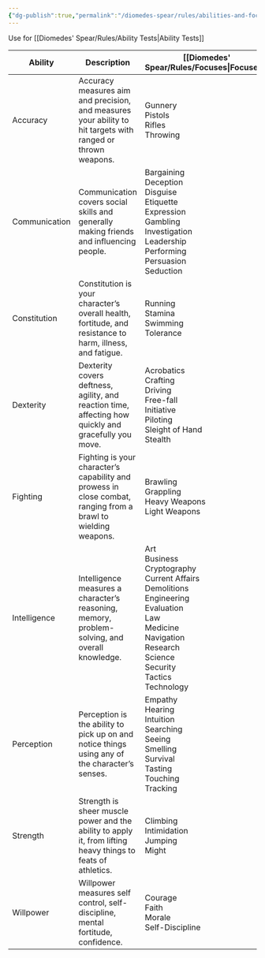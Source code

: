 ```yaml
---
{"dg-publish":true,"permalink":"/diomedes-spear/rules/abilities-and-focuses/","created":"2024-12-25T20:32:59.815+10:00","updated":"2025-07-01T15:58:05.737+10:00"}
---
```


Use for [[Diomedes' Spear/Rules/Ability Tests\|Ability Tests]]

| Ability       | Description                                                                                                    | [[Diomedes' Spear/Rules/Focuses\|Focuses]]                                                                                                                                                                                 |
| ------------- | -------------------------------------------------------------------------------------------------------------- | ------------------------------------------------------------------------------------------------------------------------------------------------------------------------------------------- |
| Accuracy      | Accuracy measures aim and precision, and measures your ability to hit targets with ranged or thrown weapons.   | Gunnery<br>Pistols<br>Rifles<br>Throwing                                                                                                                                                    |
| Communication | Communication covers social skills and generally making friends and influencing people.                        | Bargaining<br>Deception<br>Disguise<br>Etiquette<br>Expression<br>Gambling<br>Investigation<br>Leadership<br>Performing<br>Persuasion<br>Seduction                                          |
| Constitution  | Constitution is your character’s overall health, fortitude, and resistance to harm, illness, and fatigue.      | Running<br>Stamina<br>Swimming<br>Tolerance                                                                                                                                                 |
| Dexterity     | Dexterity covers deftness, agility, and reaction time, affecting how quickly and gracefully you move.          | Acrobatics<br>Crafting<br>Driving<br>Free-fall<br>Initiative<br>Piloting<br>Sleight of Hand<br>Stealth                                                                                      |
| Fighting      | Fighting is your character’s capability and prowess in close combat, ranging from a brawl to wielding weapons. | Brawling<br>Grappling<br>Heavy Weapons<br>Light Weapons                                                                                                                                     |
| Intelligence  | Intelligence measures a character’s reasoning, memory, problem-solving, and overall knowledge.                 | Art<br>Business<br>Cryptography<br>Current Affairs<br>Demolitions<br>Engineering<br>Evaluation<br>Law<br>Medicine<br>Navigation<br>Research<br>Science<br>Security<br>Tactics<br>Technology |
| Perception    | Perception is the ability to pick up on and notice things using any of the character’s senses.                 | Empathy<br>Hearing<br>Intuition<br>Searching<br>Seeing<br>Smelling<br>Survival<br>Tasting<br>Touching<br>Tracking                                                                           |
| Strength      | Strength is sheer muscle power and the ability to apply it, from lifting heavy things to feats of athletics.   | Climbing<br>Intimidation<br>Jumping<br>Might                                                                                                                                                |
| Willpower     | Willpower measures self control, self-discipline, mental fortitude, confidence.                                | Courage<br>Faith<br>Morale<br>Self-Discipline                                                                                                                                               |

